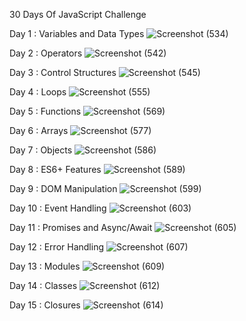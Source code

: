 30 Days Of JavaScript Challenge 


Day 1 : Variables and Data Types
![Screenshot (534)](https://github.com/user-attachments/assets/39bc1d20-53ac-45ca-9e9e-d15d03f29607)


Day 2 : Operators
![Screenshot (542)](https://github.com/user-attachments/assets/d33d808d-a407-4dad-9628-f55f7251236b)



Day 3 : Control Structures
![Screenshot (545)](https://github.com/user-attachments/assets/07303a3e-cb32-4a7c-ad63-1ed5874757ff)



Day 4 : Loops
![Screenshot (555)](https://github.com/user-attachments/assets/e97420df-165b-410e-b995-75ba1a678350)



Day 5 : Functions
![Screenshot (569)](https://github.com/user-attachments/assets/669c8fd5-3f9a-4a1c-92e6-ee481779c0eb)



Day 6 : Arrays
![Screenshot (577)](https://github.com/user-attachments/assets/6b9b2dbf-e5ee-4d60-97fe-209f656891ba)


Day 7 : Objects
![Screenshot (586)](https://github.com/user-attachments/assets/e7ed7cd1-8912-4a8b-b5be-b40ccf73812c)



Day 8 : ES6+ Features
![Screenshot (589)](https://github.com/user-attachments/assets/cd475390-59ac-41fc-ae10-4fce4d7b5b1e)



Day 9 : DOM Manipulation
![Screenshot (599)](https://github.com/user-attachments/assets/35ffc880-e0fa-4a34-b76c-c18c53d08f52)


Day 10 : Event Handling
![Screenshot (603)](https://github.com/user-attachments/assets/2736db19-a3e4-4de8-af96-949b5e3da5d8)


Day 11 : Promises and Async/Await
![Screenshot (605)](https://github.com/user-attachments/assets/1be81db3-e093-464e-975b-0896c93ceda9)


Day 12 : Error Handling
![Screenshot (607)](https://github.com/user-attachments/assets/98c442e3-7e58-4112-b8b5-3707174be093)


Day 13 : Modules
![Screenshot (609)](https://github.com/user-attachments/assets/7987dd76-a123-474c-92a0-7081d82a7baf)


Day 14 : Classes
![Screenshot (612)](https://github.com/user-attachments/assets/45594e99-822d-4781-a4c1-f414bf05052b)


Day 15 : Closures
![Screenshot (614)](https://github.com/user-attachments/assets/68a3ff7a-76fa-47fe-b31d-55360bcb1331)
